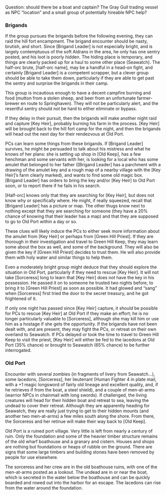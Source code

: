 Question: should there be a boat and captain? The Gray Gull trading vessel as NPC “location” and a small group of potentially hireable NPC help?

### Brigands

If the group pursues the brigands before the following evening, they can raid the hill fort encampment. The brigand encounter should be nasty, brutish, and short. Since [Brigand Leader] is not especially bright, and is largely contemptuous of the soft Aldrans in the area, he only has one sentry posted, and his loot is poorly hidden. The hiding place is temporary, and things are clearly packed up for a haul to some other place (Seawatch). The half-orc brute, [half-orc name], may be a handful in a head-on fight, and certainly [Brigand Leader] is a competent scrapper, but a clever group should be able to take them down, particularly if they are able to get past the sentry and surprise the brigands in their camp.

This group is incautious enough to have a decent campfire burning and food (mutton from a stolen sheep, and beer from an unfortunate farmer-brewer en route to Springhaven). They will not be particularly alert, and the resentful sentry should not be hard to either eliminate or bypass.

If they delay in their pursuit, then the brigands will make another night raid and capture [Key Heir], probably burning his farm in the process. [Key Heir] will be brought back to the hill fort camp for the night, and then the brigands will head out the next day for their rendezvous at Old Port.

PCs can learn some things from these brigands. If [Brigand Leader] survives, he might be persuaded to talk about his mistress and what he knows of her plans: she is setting up shop in [Old Keep], has a few henchman and some servants with her, is looking for a local who has some amulet that belonged to her father ([Brigand Leader] has a parchment with a drawing of the amulet key and a rough map of a nearby village with the [Key Heir]’s farm clearly marked), and wants to find some old magic box. [Brigand Leader] has orders to bring the key and/or [Key Heir] to Old Port soon, or to report there if he fails in his search.

[Half-orc] knows only that they are searching for [Key Heir], but does not know why or specifically where. He might, if really squeezed, recall that [Brigand Leader] has a picture or map. The other thugs know next to nothing except that they are searching for someone (they have a 20% chance of knowing that their leader has a map) and that they are supposed to go to Old Port within a day or so.

These clues will likely induce the PCs to either seek more information about the amulet from [Key Heir] or perhaps from [Green Hill Priest]. If they are thorough in their investigation and travel to Green Hill Keep, they may learn some about the box as well, and some of the background. They will also be given the key if [Green Hill Priest] decides to trust them. He will also provide them with holy water and similar things to help them.

Even a moderately bright group might deduce that they should explore the situation in Old Port, particularly if they need to rescue [Key Heir]. It will not take [Sorceress] long to learn that [Key Heir] does not have the key in his possession. He passed it on to someone he trusted two nights before, to bring it to [Green Hill Priest] as soon as possible. It had glowed and “sang” when [Sorceress] first tried the door to the secret treasury, and he got frightened of it.

If only one night has passed since [Key Heir] capture, it should be possible for PCs to rescue [Key Heir] at Old Port if they make an effort; he is no longer particularly valuable to [Sorceress], although she may kill him or use him as a hostage if she gets the opportunity. If the brigands have not been dealt with, and are present, they may fight the PCs, or retreat on their own overland to Seawatch. If PCs delayed or took the time to travel to Green Hill Keep to visit the priest, [Key Heir] will either be fed to the lacedons at Old Port (35% chance) or brought to Seawatch (65% chance) to be further interrogated.

### Old Port

Encounter with several zombies (in fragments of livery from Seawatch…), some lacedons, [Sorceress], her lieutenant (Human Fighter 4 in plate mail, with a +1 magic longsword of fairly old lineage and excellent quality, and, if he retrieves if from the boat, a steel shield), and a couple of men-at-arms (warrior NPCs in chainmail with long swords). If challenged, the living creatures will head for their hidden boat and retreat to sea, leaving the undead to cover their retreat. Although they are apparently heading for Seawatch, they are really just trying to get to their hidden mounts (and another two men-at-arms) a few miles south along the shore. From there, the Sorceress and her retinue will make their way back to [Old Keep].

Old Port is a ruined port village. Very little is left from nearly a century of ruin. Only the foundation and some of the heavier timber structure remains of the old wharf boathouse and a granary and cistern. Houses and shops are nothing but foundations or heaps of rubble on the ground. There are signs that some large timbers and building stones have been removed by people for use elsewhere.

The sorceress and her crew are in the old boathouse ruins, with one of the men-at-arms posted as a lookout. The undead are in or near the boat, which is secreted in the water below the boathouse and can be quickly boarded and rowed out into the harbor for an escape. The lacedons can rise from the water around the foundation.